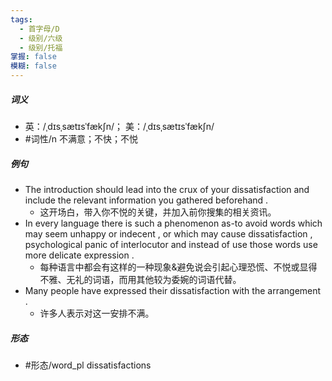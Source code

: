 ```yaml
---
tags:
  - 首字母/D
  - 级别/六级
  - 级别/托福
掌握: false
模糊: false
---
```

##### 词义
- 英：/ˌdɪsˌsætɪsˈfækʃn/； 美：/ˌdɪsˌsætɪsˈfækʃn/
- #词性/n  不满意；不快；不悦
##### 例句
- The introduction should lead into the crux of your dissatisfaction and include the relevant information you gathered beforehand .
	- 这开场白，带入你不悦的关键，并加入前你搜集的相关资讯。
- In every language there is such a phenomenon as-to avoid words which may seem unhappy or indecent , or which may cause dissatisfaction , psychological panic of interlocutor and instead of use those words use more delicate expression .
	- 每种语言中都会有这样的一种现象&避免说会引起心理恐慌、不悦或显得不雅、无礼的词语，而用其他较为委婉的词语代替。
- Many people have expressed their dissatisfaction with the arrangement .
	- 许多人表示对这一安排不满。
##### 形态
- #形态/word_pl dissatisfactions
